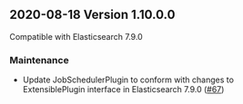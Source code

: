 ## 2020-08-18 Version 1.10.0.0

Compatible with Elasticsearch 7.9.0

### Maintenance
* Update JobSchedulerPlugin to conform with changes to ExtensiblePlugin interface in Elasticsearch 7.9.0 ([#67](https://github.com/opendistro-for-elasticsearch/job-scheduler/pull/67))
